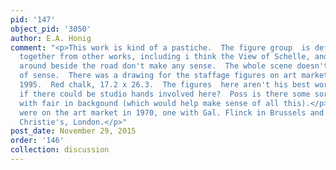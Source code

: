 ```yaml
---
pid: '147'
object_pid: '3050'
author: E.A. Honig
comment: "<p>This work is kind of a pastiche.  The figure group  is definitely put
  together from other works, including i think the View of Schelle, and the pigs rooting
  around beside the road don't make any sense.  The whole scene doesn't make a lot
  of sense.  There was a drawing for the staffage figures on art market Vienna (Dorotheum)
  1995.  Red chalk, 17.2 x 26.3.  The figures  here aren't his best work.  Wonder
  if there could be studio hands involved here?  Poss is there some sort of village
  with fair in backgound (which would help make sense of all this).</p><p>Two copies
  were on the art market in 1970, one with Gal. Flinck in Brussels and another with
  Christie's, London.</p>"
post_date: November 29, 2015
order: '146'
collection: discussion
---
```

